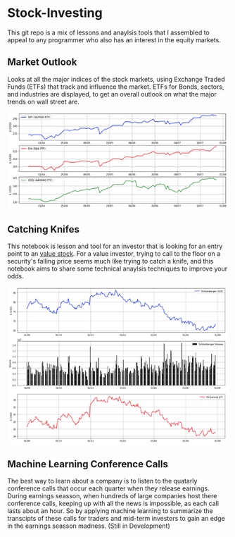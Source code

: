 # Stock-Investing
This git repo is a mix of lessons and anaylsis tools that I assembled to appeal to any programmer who also has an interest in the equity markets.

## Market Outlook
Looks at all the major indices of the stock markets, using Exchange Traded Funds (ETFs) that track and influence the market. ETFs for Bonds, sectors, and industries are displayed, to get an overall outlook on what the major trends on wall street are.

![image](./assets/ETFs.png)

## Catching Knifes
This notebook is lesson and tool for an investor that is looking for an entry point to an [value stock](https://l.messenger.com/l.php?u=https%3A%2F%2Fcdn.fbsbx.com%2Fv%2Ft59.2708-21%2F17865360_1393641913991827_2660045083759345664_n.zip%2FMCS-Report.zip%3Foh%3D90b3086b31f57135a9328e37f8ae1630%26oe%3D5988AFC0%26dl%3D1&h=ATOjcxeL2BvUraImaq_5oj-JNChcJcHkpZQXkZB7CHaQa91EZ_UABwA7uYw0ioeBWEMhoGwZgQhTz3vhSf67Y8qEMTVlFhfTvbk0ausEobMme37oKb8LrLxcoolqrNqtJ8TFw3f3btViSNiv_R5ybLCOUdLKEFc&s=1&enc=AZOCPhawuQp_M8gvA-yWaKDVnB-PVBEmVEDz4gmb1e-R0zQYbOlQEQsoc0vFTkNC1ksET987vJjaAzxoESWTW3zxAt2U1lR4N5V9p9JyJXM16g). For a value investor, trying to call to the floor on a security's falling price seems much like trying to catch a knife, and this notebook aims to share some technical anaylsis techniques to improve your odds.

![image](./assets/indicators.png)

## Machine Learning Conference Calls
The best way to learn about a company is to listen to the quatarly conference calls that occur each quarter when they release earnings. During earnings seasson, when hundreds of large companies host there conference calls, keeping up with all the news is impossible, as each call lasts about an hour. So by applying machine learning to summarize the transcipts of these calls for traders and mid-term investors to gain an edge in the earnings seasson madness. (Still in Development)

